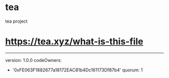 # tea
tea project
# https://tea.xyz/what-is-this-file
---
version: 1.0.0
codeOwners:
  - '0xFE063F1882677a18172EAC81b4Dc161173Df87b4'
quorum: 1
